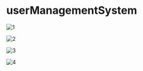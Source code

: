 # userManagementSystem

![1](https://github.com/GauravJoshiJi/userManagementSystem/assets/125949334/1fbf6269-beba-415b-a8d0-ccd9c45dcf06)


![2](https://github.com/GauravJoshiJi/userManagementSystem/assets/125949334/9aac0530-4ba3-4bf3-8002-5c15e04ff667)


![3](https://github.com/GauravJoshiJi/userManagementSystem/assets/125949334/712ae471-270a-403d-af42-c40c2dca9ecd)


![4](https://github.com/GauravJoshiJi/userManagementSystem/assets/125949334/f9d231ac-e7fb-402a-aee6-92e876df353d)

